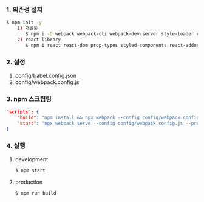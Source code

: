 ### 1. 의존성 설치
```bash
$ npm init -y
    1) 개발툴
       $ npm i -D webpack webpack-cli webpack-dev-server style-loader css-loader sass-loader node-sass babel-loader @babel/core @babel/cli @babel/preset-env @babel/preset-react case-sensitive-paths-webpack-plugin
    2) react library
       $ npm i react react-dom prop-types styled-components react-addons-update react-router react-modal react-router-dom


```


### 2. 설정
1.  config/babel.config.json
2.  config/webpack.config.js



### 3. npm 스크립팅
```json
"scripts": {
    "build": "npm install && npx webpack --config config/webpack.config.js --progress --mode production",
    "start": "npx webpack serve --config config/webpack.config.js --progress --mode development"
}
```


### 4. 실행
1.  development
    ```bash
    $ npm start
    ```

2.  production
    ```bash
    $ npm run build
    ```